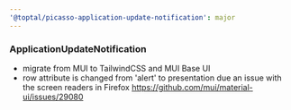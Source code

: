 ```yaml
---
'@toptal/picasso-application-update-notification': major
---
```


### ApplicationUpdateNotification

- migrate from MUI to TailwindCSS and MUI Base UI
- row attribute is changed from 'alert' to presentation due an issue with the screen readers in Firefox https://github.com/mui/material-ui/issues/29080
